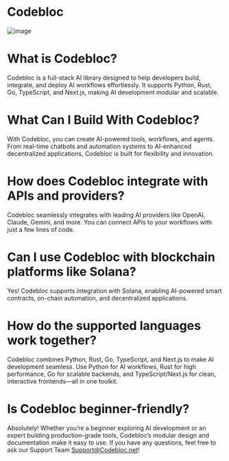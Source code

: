 # Codebloc
![image](https://github.com/user-attachments/assets/4e152799-e1fa-49c6-a1ac-039614712dac)

# What is Codebloc?
Codebloc is a full-stack AI library designed to help developers build, integrate, and deploy AI workflows effortlessly. It supports Python, Rust, Go, TypeScript, and Next.js, making AI development modular and scalable.

# What Can I Build With Codebloc?
With Codebloc, you can create AI-powered tools, workflows, and agents. From real-time chatbots and automation systems to AI-enhanced decentralized applications, Codebloc is built for flexibility and innovation.

# How does Codebloc integrate with APIs and providers?
Codebloc seamlessly integrates with leading AI providers like OpenAI, Claude, Gemini, and more. You can connect APIs to your workflows with just a few lines of code.

# Can I use Codebloc with blockchain platforms like Solana?
Yes! Codebloc supports integration with Solana, enabling AI-powered smart contracts, on-chain automation, and decentralized applications.

# How do the supported languages work together?
Codebloc combines Python, Rust, Go, TypeScript, and Next.js to make AI development seamless. Use Python for AI workflows, Rust for high performance, Go for scalable backends, and TypeScript/Next.js for clean, interactive frontends—all in one toolkit.

# Is Codebloc beginner-friendly?
Absolutely! Whether you’re a beginner exploring AI development or an expert building production-grade tools, Codebloc’s modular design and documentation make it easy to use.
If you have any questions, feel free to ask our Support Team Support@Codebloc.net!
